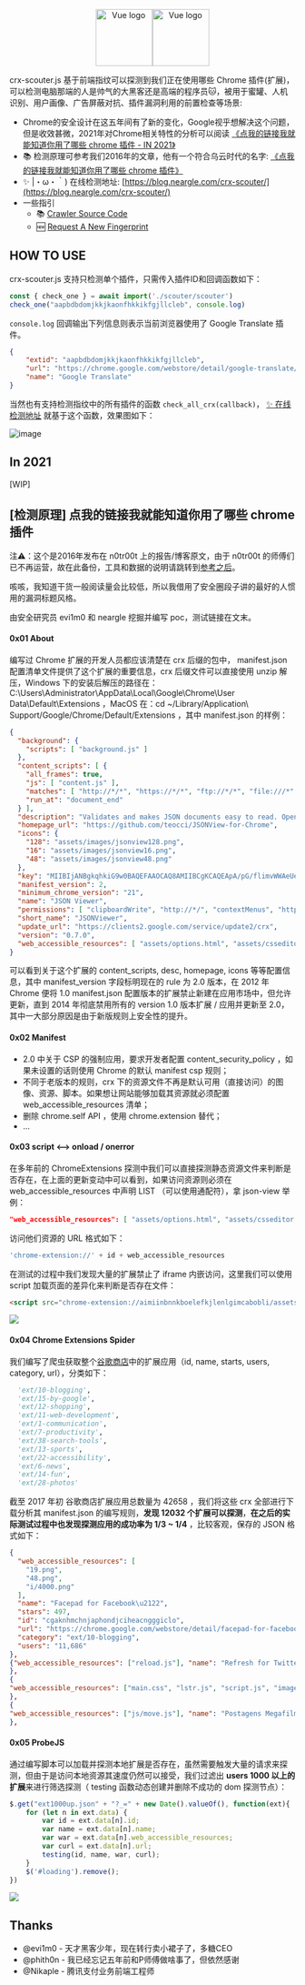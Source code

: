
<p align="center"><a href="https://github.com/neargle/crx-scouter" target="_blank" rel="noopener noreferrer"><img height="100" src="img/favicon.svg.png" alt="Vue logo"><img height="100" src="img/title.png" alt="Vue logo"></a></p>

crx-scouter.js 基于前端指纹可以探测到我们正在使用哪些 Chrome 插件(扩展)，可以检测电脑那端的人是帅气的大黑客还是高端的程序员🐱，被用于蜜罐、人机识别、用户画像、广告屏蔽对抗、插件漏洞利用的前置检查等场景:

* Chrome的安全设计在这五年间有了新的变化，Google视乎想解决这个问题，但是收效甚微，2021年对Chrome相关特性的分析可以阅读 [《点我的链接我就能知道你用了哪些 chrome 插件 - IN 2021》](https://github.com/neargle/crx-scouter#In-2021)
* 📚 检测原理可参考我们2016年的文章，他有一个符合乌云时代的名字: [《点我的链接我就能知道你用了哪些 chrome 插件》](https://github.com/neargle/crx-scouter#%E7%82%B9%E6%88%91%E7%9A%84%E9%93%BE%E6%8E%A5%E6%88%91%E5%B0%B1%E8%83%BD%E7%9F%A5%E9%81%93%E4%BD%A0%E7%94%A8%E4%BA%86%E5%93%AA%E4%BA%9B-chrome-%E6%8F%92%E4%BB%B6)
* ✨ |・ω・｀) 在线检测地址: [https://blog.neargle.com/crx-scouter/](https://blog.neargle.com/crx-scouter/)
* 一些指引
    - 📚 <a class="title-link" href="https://github.com/neargle/crx-scouter/tree/master" rel="nofollow" target="_blank"> Crawler Source Code </a>
    - 🆕 <a class="title-link" href="https://github.com/neargle/crx-scouter/issues/new?assignees=&labels=&template=bug-report.md" rel="nofollow" target="_blank">Request A New Fingerprint </a>

## HOW TO USE

crx-scouter.js 支持只检测单个插件，只需传入插件ID和回调函数如下：

```javascript
const { check_one } = await import('./scouter/scouter')
check_one("aapbdbdomjkkjkaonfhkkikfgjllcleb", console.log)
```

`console.log` 回调输出下列信息则表示当前浏览器使用了 Google Translate 插件。
```json
{
    "extid": "aapbdbdomjkkjkaonfhkkikfgjllcleb",
    "url": "https://chrome.google.com/webstore/detail/google-translate/aapbdbdomjkkjkaonfhkkikfgjllcleb",
    "name": "Google Translate"
}
```

当然也有支持检测指纹中的所有插件的函数 `check_all_crx(callback)`， [✨ 在线检测地址](https://blog.neargle.com/crx-scouter/) 就基于这个函数，效果图如下：

![image](https://user-images.githubusercontent.com/7868679/144161050-21a9f375-7c02-4cf4-820a-6072cb0de237.png)

## In 2021

[WIP]


## [检测原理] 点我的链接我就能知道你用了哪些 chrome 插件

注⚠️：这个是2016年发布在 n0tr00t 上的报告/博客原文，由于 n0tr00t 的师傅们已不再运营，故在此备份，工具和数据的说明请跳转到[参考之后](#参考)。

咳咳，我知道干货一般阅读量会比较低，所以我借用了安全圈段子讲的最好的人惯用的漏洞标题风格。  

由安全研究员 evi1m0 和 neargle 挖掘并编写 poc，测试链接在文末。

#### **0x01 About**

编写过 Chrome 扩展的开发人员都应该清楚在 crx 后缀的包中， manifest.json 配置清单文件提供了这个扩展的重要信息，crx 后缀文件可以直接使用 unzip 解压，Windows 下的安装后解压的路径在：C:\Users\Administrator\AppData\Local\Google\Chrome\User Data\Default\Extensions ，MacOS 在：cd ~/Library/Application\ Support/Google/Chrome/Default/Extensions ，其中 manifest.json 的样例：

```json
{
  "background": {
    "scripts": [ "background.js" ]
  },
  "content_scripts": [ {
    "all_frames": true,
    "js": [ "content.js" ],
    "matches": [ "http://*/*", "https://*/*", "ftp://*/*", "file:///*" ],
    "run_at": "document_end"
  } ],
  "description": "Validates and makes JSON documents easy to read. Open source.",
  "homepage_url": "https://github.com/teocci/JSONView-for-Chrome",
  "icons": {
    "128": "assets/images/jsonview128.png",
    "16": "assets/images/jsonview16.png",
    "48": "assets/images/jsonview48.png"
  },
  "key": "MIIBIjANBgkqhkiG9w0BAQEFAAOCAQ8AMIIBCgKCAQEApA/pG/flimvWWAeUelHGaQ+IJajQm01JkfK0EYOJPyfsdTkHLwD3Aw16N3zuFkmwz09DcGDT+ehww7GSpW7RpbX5kHrovsqyHXtwt+a2Sp8bYFFdpRPj3+HG6366kNkwttDHMtsDkwuKaBtrQofQe5Ud9mKu9h1FDPwc2Qql9vNtvOqKFhV+EOD0vD2QlliB6sKCteu4nYBlFEkh6pYWRaXdAYSKYdE1SYIuQzE3dk11+KCaAC1T6GffL3sia8n5brVX7Qd+XtXyBzuM54w5e3STwK7uLMhLGDIzHoTcldzWUUflfwuI86VQIFBxPbvXJKqFFFno+ZHs/S+Ra2SPmQIDAQAB",
  "manifest_version": 2,
  "minimum_chrome_version": "21",
  "name": "JSON Viewer",
  "permissions": [ "clipboardWrite", "http://*/", "contextMenus", "https://*/", "ftp://*/" ],
  "short_name": "JSONViewer",
  "update_url": "https://clients2.google.com/service/update2/crx",
  "version": "0.7.0",
  "web_accessible_resources": [ "assets/options.html", "assets/csseditor.html", "assets/css/jsonview.css", "assets/css/jsonview-core.css", "assets/css/content_error.css", "assets/images/options.png", "assets/images/close_icon.gif", "assets/images/error.gif" ]
}

```

可以看到关于这个扩展的 content_scripts, desc, homepage, icons 等等配置信息，其中 manifest_version 字段标明现在的 rule 为 2.0 版本，在 2012 年 Chrome 便将 1.0 manifest.json 配置版本的扩展禁止新建在应用市场中，但允许更新，直到 2014 年彻底禁用所有的 version 1.0 版本扩展 / 应用并更新至 2.0，其中一大部分原因是由于新版规则上安全性的提升。

#### **0x02 Manifest**

* 2.0 中关于 CSP 的强制应用，要求开发者配置 content_security_policy ，如果未设置的话则使用 Chrome 的默认 manifest csp 规则；
* 不同于老版本的规则，crx 下的资源文件不再是默认可用（直接访问）的图像、资源、脚本。如果想让网站能够加载其资源就必须配置 web_accessible_resources 清单；
* 删除 chrome.self API ，使用 chrome.extension 替代；
* ...

#### **0x03 script <–> onload / onerror**

在多年前的 ChromeExtensions 探测中我们可以直接探测静态资源文件来判断是否存在，在上面的更新变动中可以看到，如果访问资源则必须在 web_accessible_resources 中声明 LIST （可以使用通配符），拿 json-view 举例：

```json
"web_accessible_resources": [ "assets/options.html", "assets/csseditor.html", "assets/css/jsonview.css", "assets/css/jsonview-core.css", "assets/css/content_error.css", "assets/images/options.png", "assets/images/close_icon.gif", "assets/images/error.gif" ]
```

访问他们资源的 URL 格式如下：

```js
'chrome-extension://' + id + web_accessible_resources
```

在测试的过程中我们发现大量的扩展禁止了 iframe 内嵌访问，这里我们可以使用 script 加载页面的差异化来判断是否存在文件：

```html
<script src="chrome-extension://aimiinbnnkboelefkjlenlgimcabobli/assets/options.html" onload="alert('json-view!')" onerror="alert(':(')"></script>
```

![](http://mmbiz.qpic.cn/mmbiz_jpg/PAV8ewtdsKo4nQzgLy4icPNkrSgCzFAztNOzgMRxVcoLqPicUkf1RHcNehV0vwCcBwFRRhiceje8lC8rzdmgeDH5w/0?wx_fmt=jpeg)

#### **0x04 Chrome Extensions Spider**

我们编写了爬虫获取整个[谷歌商店](https://chrome.google.com/webstore/category/extensions?hl=en-US)中的扩展应用（id, name, starts, users, category, url），分类如下：

```python
  'ext/10-blogging',
  'ext/15-by-google',
  'ext/12-shopping',
  'ext/11-web-development',
  'ext/1-communication',
  'ext/7-productivity',
  'ext/38-search-tools',
  'ext/13-sports',
  'ext/22-accessibility',
  'ext/6-news',
  'ext/14-fun',
  'ext/28-photos'
```

截至 2017 年初 谷歌商店扩展应用总数量为 42658 ，我们将这些 crx 全部进行下载分析其 manifest.json 的编写规则，**发现 12032 个扩展可以探测**，**在之后的实际测试过程中也发现探测应用的成功率为 1/3 ~ 1/4** ，比较客观，保存的 JSON 格式如下：

```json
{
  "web_accessible_resources": [
    "19.png",
    "48.png",
    "i/4000.png"
  ],
  "name": "Facepad for Facebook\u2122",
  "stars": 497,
  "id": "cgaknhmchnjaphondjciheacngggiclo",
  "url": "https://chrome.google.com/webstore/detail/facepad-for-facebook/cgaknhmchnjaphondjciheacngggiclo",
  "category": "ext/10-blogging",
  "users": "11,686"
},
{"web_accessible_resources": ["reload.js"], "name": "Refresh for Twitter", "stars": 184, "id": "hdpiilkeoldobfomlhipnnfanmgfllmp", "url": "https://chrome.google.com/webstore/detail/refresh-for-twitter/hdpiilkeoldobfomlhipnnfanmgfllmp", "category": "ext/10-blogging", "users": "31,796"
},
{
"web_accessible_resources": ["main.css", "lstr.js", "script.js", "images/close.png", "images/back.png", "images/icon19.png", "images/play.png", "images/stop.png", "images/prev.png", "images/down.png", "images/next.png", "images/delete.png", "classes/GIFWorker.js"], "name": "MakeGIF Video Capture", "stars": 309, "id": "cnhdjbfjheoohmhpakglckehdcgfffbl", "url": "https://chrome.google.com/webstore/detail/makegif-video-capture/cnhdjbfjheoohmhpakglckehdcgfffbl", "category": "ext/10-blogging", "users": "55,360"
},
{
"web_accessible_resources": ["js/move.js"], "name": "Postagens Megafilmes 2.1", "stars": 0, "id": "ekennogbnkdbgejohplipgcneekoaanp", "url": "https://chrome.google.com/webstore/detail/postagens-megafilmes-21/ekennogbnkdbgejohplipgcneekoaanp", "category": "ext/10-blogging", "users": "2,408"
},
```

#### **0x05 ProbeJS**

通过编写脚本可以加载并探测本地扩展是否存在，虽然需要触发大量的请求来探测，但由于是访问本地资源其速度仍然可以接受，我们过滤出 **users 1000 以上的扩展**来进行筛选探测（ testing 函数动态创建并删除不成功的 dom 探测节点）：

```js
$.get("ext1000up.json" + "?_=" + new Date().valueOf(), function(ext){
    for (let n in ext.data) {
        var id = ext.data[n].id;
        var name = ext.data[n].name;
        var war = ext.data[n].web_accessible_resources;
        var curl = ext.data[n].url;
        testing(id, name, war, curl);
    }
    $('#loading').remove();
})
```

![](http://mmbiz.qpic.cn/mmbiz_jpg/PAV8ewtdsKo4nQzgLy4icPNkrSgCzFAzt4LaMPolcFsz8xmg2NuymAf8nkibuwClDibc9dEkuzKeqHt6eOruZMUww/0?wx_fmt=jpeg)

## Thanks

* @evi1m0 - 天才黑客少年，现在转行卖小裙子了，多糖CEO
* @phith0n - 我已经忘记五年前和P师傅做啥事了，但依然感谢
* @Nikaple - 腾讯支付业务前端工程师

